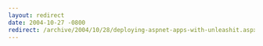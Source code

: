 ```yaml
---
layout: redirect
date: 2004-10-27 -0800
redirect: /archive/2004/10/28/deploying-aspnet-apps-with-unleashit.aspx/
---
```

